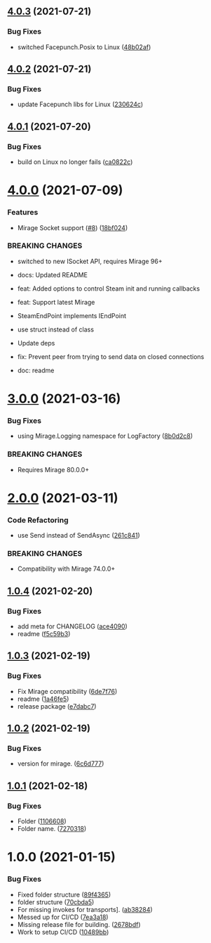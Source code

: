 ## [4.0.3](https://github.com/MirageNet/SteamyFaceNG/compare/v4.0.2...v4.0.3) (2021-07-21)


### Bug Fixes

* switched Facepunch.Posix to Linux ([48b02af](https://github.com/MirageNet/SteamyFaceNG/commit/48b02af3d029d2ed793a42369e7b4976fc61abef))

## [4.0.2](https://github.com/MirageNet/SteamyFaceNG/compare/v4.0.1...v4.0.2) (2021-07-21)


### Bug Fixes

* update Facepunch libs for Linux ([230624c](https://github.com/MirageNet/SteamyFaceNG/commit/230624cd20570066098cad280a52151327129d7c))

## [4.0.1](https://github.com/MirageNet/SteamyFaceNG/compare/v4.0.0...v4.0.1) (2021-07-20)


### Bug Fixes

* build on Linux no longer fails ([ca0822c](https://github.com/MirageNet/SteamyFaceNG/commit/ca0822cdd0adbbb4fdb54d47b6e593e81736b314))

# [4.0.0](https://github.com/MirageNet/SteamyFaceNG/compare/v3.0.0...v4.0.0) (2021-07-09)


### Features

* Mirage Socket support ([#8](https://github.com/MirageNet/SteamyFaceNG/issues/8)) ([18bf024](https://github.com/MirageNet/SteamyFaceNG/commit/18bf02459bc3dbbad489c584042e5f1597abb7c9))


### BREAKING CHANGES

* switched to new ISocket API, requires Mirage 96+

* docs: Updated README

* feat: Added options to control Steam init and running callbacks

* feat: Support latest Mirage
* SteamEndPoint implements IEndPoint

* use struct instead of class

* Update deps

* fix: Prevent peer from trying to send data on closed connections

* doc: readme

# [3.0.0](https://github.com/MirageNet/SteamyFaceNG/compare/v2.0.0...v3.0.0) (2021-03-16)


### Bug Fixes

* using Mirage.Logging namespace for LogFactory ([8b0d2c8](https://github.com/MirageNet/SteamyFaceNG/commit/8b0d2c864c1ebe27030bf4d21d9a7a4d72367af6))


### BREAKING CHANGES

* Requires Mirage 80.0.0+

# [2.0.0](https://github.com/MirageNet/SteamyFaceNG/compare/v1.0.4...v2.0.0) (2021-03-11)


### Code Refactoring

* use Send instead of SendAsync ([261c841](https://github.com/MirageNet/SteamyFaceNG/commit/261c841e7e3f22f692f229233e087b4c82ce969f))


### BREAKING CHANGES

* Compatibility with Mirage 74.0.0+

## [1.0.4](https://github.com/MirageNet/SteamyFaceNG/compare/v1.0.3...v1.0.4) (2021-02-20)


### Bug Fixes

* add meta for CHANGELOG ([ace4090](https://github.com/MirageNet/SteamyFaceNG/commit/ace4090b70b073669716f37b08afd5810f41d337))
* readme ([f5c59b3](https://github.com/MirageNet/SteamyFaceNG/commit/f5c59b36e658b5dec7fd3065819d5e290dc29ae0))

## [1.0.3](https://github.com/MirageNet/SteamyFaceNG/compare/v1.0.2...v1.0.3) (2021-02-19)


### Bug Fixes

* Fix Mirage compatibility ([6de7f76](https://github.com/MirageNet/SteamyFaceNG/commit/6de7f76e5e9868432d8a21baaab547847aa4b7f2))
* readme ([1a46fe5](https://github.com/MirageNet/SteamyFaceNG/commit/1a46fe508bbff177e3465b638a18690cd3f810e3))
* release package ([e7dabc7](https://github.com/MirageNet/SteamyFaceNG/commit/e7dabc789a0e7233fbf55803a2a0db5e01f1303f))

## [1.0.2](https://github.com/MirageNet/SteamyFaceNG/compare/v1.0.1...v1.0.2) (2021-02-19)


### Bug Fixes

* version for mirage. ([6c6d777](https://github.com/MirageNet/SteamyFaceNG/commit/6c6d7771a5ac592b562c2422fc239baca5eccd7d))

## [1.0.1](https://github.com/MirageNet/SteamyFaceNG/compare/v1.0.0...v1.0.1) (2021-02-18)


### Bug Fixes

* Folder ([1106608](https://github.com/MirageNet/SteamyFaceNG/commit/1106608eb5221aa0452a0a5165c4b9d2cc7c55d9))
* Folder name. ([7270318](https://github.com/MirageNet/SteamyFaceNG/commit/727031835155474afed89b0a92f3d495613b8f39))

# 1.0.0 (2021-01-15)


### Bug Fixes

* Fixed folder structure ([89f4365](https://github.com/MirrorNG/SteamyFaceNG/commit/89f43652e8330ea5050e8a56dee9f0bf43bdff96))
* folder structure ([70cbda5](https://github.com/MirrorNG/SteamyFaceNG/commit/70cbda50b5578e12d38c9737de093aeae05acc57))
* For missing invokes for transports]. ([ab38284](https://github.com/MirrorNG/SteamyFaceNG/commit/ab38284d932f60f8f4e22cdad2ce07b9a9adcff3))
* Messed up for CI/CD ([7ea3a18](https://github.com/MirrorNG/SteamyFaceNG/commit/7ea3a186ca0f2c1ceeaddbbf46e53824652f5c97))
* Missing release file for building. ([2678bdf](https://github.com/MirrorNG/SteamyFaceNG/commit/2678bdf07ff24ff01fce967101c7726afd96979c))
* Work to setup CI/CD ([10489bb](https://github.com/MirrorNG/SteamyFaceNG/commit/10489bb134739ec273286780b24d9fe5431ddf60))
